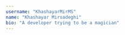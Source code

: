 ```yaml
---
username: "KhashayarMirMS"
name: "Khashayar Mirsadeghi"
bio: "A developer trying to be a magician"
---
```


